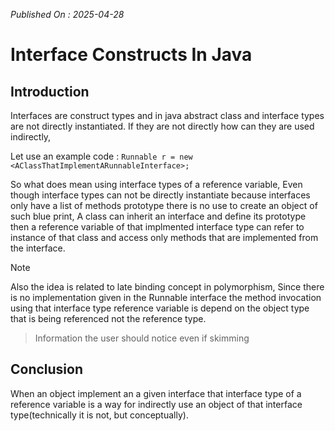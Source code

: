 *Published On : 2025-04-28*

# Interface Constructs In Java
## Introduction
Interfaces are construct types and in java abstract class and interface types are not directly instantiated. If they are not directly how can they are used indirectly, 

Let use an example code :
`Runnable r = new <AClassThatImplementARunnableInterface>;`

So what does mean using interface types of a reference variable, Even though interface types
can not be directly instantiate because interfaces only have a list of methods prototype there
is no use to create an object of such blue print, A class can inherit an interface and define
its prototype then a reference variable of that implmented interface type can refer to instance 
of that class and access only methods that are implemented from the interface.

> [!NOTE]
Also the idea is related to late binding concept in polymorphism, Since there is no implementation
given in the Runnable interface the method invocation using that interface type reference variable
is depend on the object type that is being referenced not the reference type.
> Information the user should notice even if skimming

## Conclusion
When an object implement an a given interface that interface type of a reference variable is a way for indirectly use an object of that interface type(technically it is not, but conceptually).
